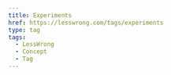 ```yaml
---
title: Experiments
href: https://lesswrong.com/tags/experiments
type: tag
tags:
  - LessWrong
  - Concept
  - Tag
---
```


